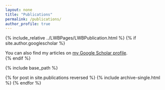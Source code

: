 ```yaml
---
layout: none
title: "Publications"
permalink: /publications/
author_profile: true
---
```

{% include_relative ../LWBPages/LWBPublication.html %}
{% if site.author.googlescholar %}
  <div class="wordwrap">You can also find my articles on <a href="{{site.author.googlescholar}}">my Google Scholar profile</a>.</div>
{% endif %}

{% include base_path %}

{% for post in site.publications reversed %}
  {% include archive-single.html %}
{% endfor %}
